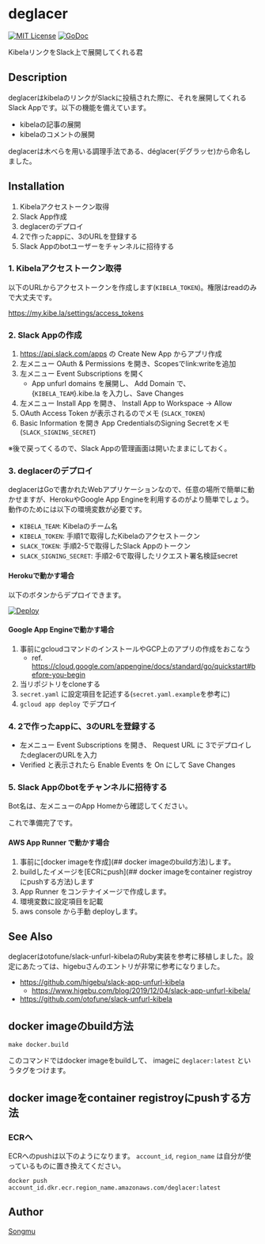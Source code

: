 deglacer
=======

[![MIT License](http://img.shields.io/badge/license-MIT-blue.svg?style=flat-square)][license]
[![GoDoc](https://godoc.org/github.com/Songmu/deglacer?status.svg)][godoc]

[actions]: https://github.com/Songmu/deglacer/actions?workflow=test
[license]: https://github.com/Songmu/deglacer/blob/master/LICENSE
[godoc]: https://godoc.org/github.com/Songmu/deglacer

KibelaリンクをSlack上で展開してくれる君

## Description

deglacerはkibelaのリンクがSlackに投稿された際に、それを展開してくれるSlack Appです。以下の機能を備えています。

- kibelaの記事の展開
- kibelaのコメントの展開

deglacerは木べらを用いる調理手法である、déglacer(デグラッセ)から命名しました。

## Installation

1. Kibelaアクセストークン取得
2. Slack App作成
3. deglacerのデプロイ
4. 2で作ったappに、3のURLを登録する
5. Slack Appのbotユーザーをチャンネルに招待する

### 1. Kibelaアクセストークン取得

以下のURLからアクセストークンを作成します(`KIBELA_TOKEN`)。権限はreadのみで大丈夫です。

<https://my.kibe.la/settings/access_tokens>

### 2. Slack Appの作成

1. https://api.slack.com/apps の Create New App からアプリ作成
2. 左メニュー OAuth & Permissions を開き、Scopesでlink:writeを追加
3. 左メニュー Event Subscriptions を開く
    - App unfurl domains を展開し、 Add Domain で、 {`KIBELA_TEAM`}.kibe.la を入力し、Save Changes
4. 左メニュー Install App を開き、 Install App to Workspace -> Allow
5. OAuth Access Token が表示されるのでメモ (`SLACK_TOKEN`)
6. Basic Information を開き App CredentialsのSigning Secretをメモ (`SLACK_SIGNING_SECRET`)

※後で戻ってくるので、Slack Appの管理画面は開いたままにしておく。

### 3. deglacerのデプロイ

deglacerはGoで書かれたWebアプリケーションなので、任意の場所で簡単に動かせますが、HerokuやGoogle App Engineを利用するのがより簡単でしょう。動作のためには以下の環境変数が必要です。

- `KIBELA_TEAM`: Kibelaのチーム名
- `KIBELA_TOKEN`: 手順1で取得したKibelaのアクセストークン
- `SLACK_TOKEN`: 手順2-5で取得したSlack Appのトークン
- `SLACK_SIGNING_SECRET`: 手順2-6で取得したリクエスト署名検証secret

#### Herokuで動かす場合

以下のボタンからデプロイできます。

[![Deploy](https://www.herokucdn.com/deploy/button.svg)](https://heroku.com/deploy)

#### Google App Engineで動かす場合

1. 事前にgcloudコマンドのインストールやGCP上のアプリの作成をおこなう
    - ref. https://cloud.google.com/appengine/docs/standard/go/quickstart#before-you-begin
2. 当リポジトリをcloneする
3. `secret.yaml` に設定項目を記述する(`secret.yaml.example`を参考に)
4. `gcloud app deploy` でデプロイ

### 4. 2で作ったappに、3のURLを登録する

- 左メニュー Event Subscriptions を開き、 Request URL に 3でデプロイしたdeglacerのURLを入力
- Verified と表示されたら Enable Events を On にして Save Changes

### 5. Slack Appのbotをチャンネルに招待する

Bot名は、左メニューのApp Homeから確認してください。

これで準備完了です。

#### AWS App Runner で動かす場合

1. 事前に[docker imageを作成](## docker imageのbuild方法)します。
2. buildしたイメージを[ECRにpush](## docker imageをcontainer registroyにpushする方法)します
3. App Runner をコンテナイメージで作成します。
4. 環境変数に設定項目を記載
5. aws console から手動 deployします。

## See Also

deglacerはotofune/slack-unfurl-kibelaのRuby実装を参考に移植しました。設定にあたっては、higebuさんのエントリが非常に参考になりました。

- https://github.com/higebu/slack-app-unfurl-kibela
    - https://www.higebu.com/blog/2019/12/04/slack-app-unfurl-kibela/
- https://github.com/otofune/slack-unfurl-kibela

## docker imageのbuild方法

```
make docker.build
```
このコマンドではdocker imageをbuildして、 imageに `deglacer:latest` というタグをつけます。

## docker imageをcontainer registroyにpushする方法

### ECRへ

ECRへのpushは以下のようになります。
`account_id`, `region_name` は自分が使っているものに置き換えてください。

```
docker push account_id.dkr.ecr.region_name.amazonaws.com/deglacer:latest
```

## Author

[Songmu](https://github.com/Songmu)
